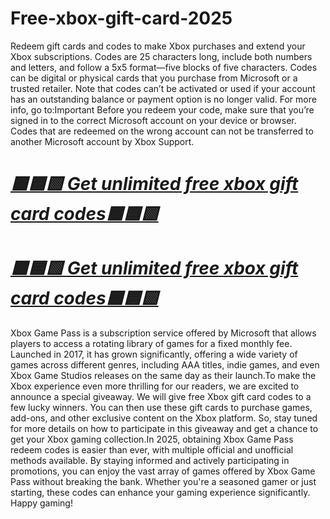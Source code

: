 # Free-xbox-gift-card-2025
Redeem gift cards and codes to make Xbox purchases and extend your Xbox subscriptions.
Codes are 25 characters long, include both numbers and letters, and follow a 5x5 format—five blocks of five characters. Codes can be digital or physical cards that you purchase from Microsoft or a trusted retailer.
Note that codes can’t be activated or used if your account has an outstanding balance or payment option is no longer valid. For more info, go to:Important Before you redeem your code, make sure that you’re signed in to the correct Microsoft account on your device or browser. Codes that are redeemed on the wrong account can not be transferred to another Microsoft account by Xbox Support.

# ***[🟥🟦🟩 Get unlimited free xbox gift card codes🟥🟦🟩](https://giftcardzones.com/all-gift-card/)***
# ***[🟥🟦🟩 Get unlimited free xbox gift card codes🟥🟦🟩](https://giftcardzones.com/all-gift-card/)***


Xbox Game Pass is a subscription service offered by Microsoft that allows players to access a rotating library of games for a fixed monthly fee. Launched in 2017, it has grown significantly, offering a wide variety of games across different genres, including AAA titles, indie games, and even Xbox Game Studios releases on the same day as their launch.To make the Xbox experience even more thrilling for our readers, we are excited to announce a special giveaway. We will give free Xbox gift card codes to a few lucky winners. You can then use these gift cards to purchase games, add-ons, and other exclusive content on the Xbox platform. So, stay tuned for more details on how to participate in this giveaway and get a chance to get your Xbox gaming collection.In 2025, obtaining Xbox Game Pass redeem codes is easier than ever, with multiple official and unofficial methods available. By staying informed and actively participating in promotions, you can enjoy the vast array of games offered by Xbox Game Pass without breaking the bank. Whether you're a seasoned gamer or just starting, these codes can enhance your gaming experience significantly. Happy gaming!
